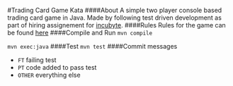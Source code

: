 #Trading Card Game Kata
####About
A simple two player console based trading card game in Java. Made by following test driven development as part of hiring assignement for [incubyte](https://incubyte.in/).
####Rules
Rules for the game can be found [here](https://codingdojo.org/kata/TradingCardGame/)
####Compile and Run
`mvn compile`

`mvn exec:java`
####Test
`mvn test`
####Commit messages
 - `FT` failing test
 - `PT` code added to pass test
 - `OTHER` everything else

